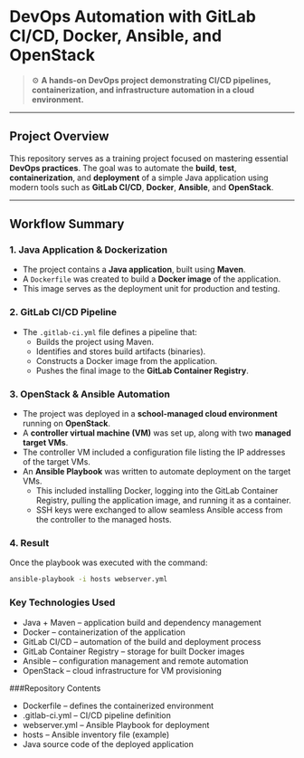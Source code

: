 # DevOps Automation with GitLab CI/CD, Docker, Ansible, and OpenStack

> ⚙️ **A hands-on DevOps project demonstrating CI/CD pipelines, containerization, and infrastructure automation in a cloud environment.**

---

## Project Overview

This repository serves as a training project focused on mastering essential **DevOps practices**. The goal was to automate the **build**, **test**, **containerization**, and **deployment** of a simple Java application using modern tools such as **GitLab CI/CD**, **Docker**, **Ansible**, and **OpenStack**.

---

## Workflow Summary

### 1. Java Application & Dockerization

- The project contains a **Java application**, built using **Maven**.
- A `Dockerfile` was created to build a **Docker image** of the application.
- This image serves as the deployment unit for production and testing.

### 2. GitLab CI/CD Pipeline

- The `.gitlab-ci.yml` file defines a pipeline that:
  - Builds the project using Maven.
  - Identifies and stores build artifacts (binaries).
  - Constructs a Docker image from the application.
  - Pushes the final image to the **GitLab Container Registry**.

### 3. OpenStack & Ansible Automation

- The project was deployed in a **school-managed cloud environment** running on **OpenStack**.
- A **controller virtual machine (VM)** was set up, along with two **managed target VMs**.
- The controller VM included a configuration file listing the IP addresses of the target VMs.
- An **Ansible Playbook** was written to automate deployment on the target VMs.
  - This included installing Docker, logging into the GitLab Container Registry, pulling the application image, and running it as a container.
  - SSH keys were exchanged to allow seamless Ansible access from the controller to the managed hosts.

### 4. Result

Once the playbook was executed with the command:

```bash
ansible-playbook -i hosts webserver.yml
```

### Key Technologies Used 
- Java + Maven – application build and dependency management
- Docker – containerization of the application
- GitLab CI/CD – automation of the build and deployment process
- GitLab Container Registry – storage for built Docker images
- Ansible – configuration management and remote automation
- OpenStack – cloud infrastructure for VM provisioning

###Repository Contents
- Dockerfile – defines the containerized environment
- .gitlab-ci.yml – CI/CD pipeline definition
- webserver.yml – Ansible Playbook for deployment
- hosts – Ansible inventory file (example)
- Java source code of the deployed application
